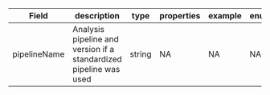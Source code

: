 |Field | description | type | properties | example | enum|
| ---| ---| ---| ---| ---| --- |
| pipelineName | Analysis pipeline and version if a standardized pipeline was used | string | NA | NA | NA|
